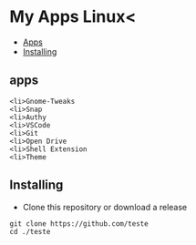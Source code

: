 # My Apps Linux<

- [Apps](#apps)
- [Installing](#installing)

## apps
    <li>Gnome-Tweaks
    <li>Snap
    <li>Authy
    <li>VSCode
    <li>Git
    <li>Open Drive
    <li>Shell Extension
    <li>Theme
## Installing
- Clone this repository or download a release
```
git clone https://github.com/teste
cd ./teste
